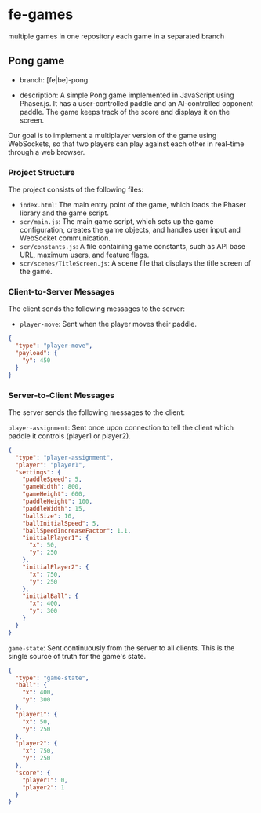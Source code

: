 # fe-games

multiple games in one repository
each game in a separated branch

## Pong game

- branch: [fe|be]-pong

- description: A simple Pong game implemented in JavaScript using Phaser.js. It has a user-controlled paddle and an AI-controlled opponent paddle. The game keeps track of the score and displays it on the screen.

Our goal is to implement a multiplayer version of the game using WebSockets, so that two players can play against each other in real-time through a web browser.

### Project Structure

The project consists of the following files:

* `index.html`: The main entry point of the game, which loads the Phaser library and the game script.
* `scr/main.js`: The main game script, which sets up the game configuration, creates the game objects, and handles user input and WebSocket communication.
* `scr/constants.js`: A file containing game constants, such as API base URL, maximum users, and feature flags.
* `scr/scenes/TitleScreen.js`: A scene file that displays the title screen of the game.

### Client-to-Server Messages

The client sends the following messages to the server:

* `player-move`: Sent when the player moves their paddle.
```json
{
  "type": "player-move",
  "payload": {
    "y": 450
  }
}
```

### Server-to-Client Messages

The server sends the following messages to the client:

``player-assignment``: Sent once upon connection to tell the client which paddle it controls (player1 or player2).

```json
{
  "type": "player-assignment",
  "player": "player1",
  "settings": {
    "paddleSpeed": 5,
    "gameWidth": 800,
    "gameHeight": 600,
    "paddleHeight": 100,
    "paddleWidth": 15,
    "ballSize": 10,
    "ballInitialSpeed": 5,
    "ballSpeedIncreaseFactor": 1.1,
    "initialPlayer1": {
      "x": 50,
      "y": 250
    },
    "initialPlayer2": {
      "x": 750,
      "y": 250
    },
    "initialBall": {
      "x": 400,
      "y": 300
    }
  }
}
```

``game-state``: Sent continuously from the server to all clients. This is the single source of truth for the game's state.

```json
{
  "type": "game-state",
  "ball": {
    "x": 400,
    "y": 300
  },
  "player1": {
    "x": 50,
    "y": 250
  },
  "player2": {
    "x": 750,
    "y": 250
  },
  "score": {
    "player1": 0,
    "player2": 1
  }
}
```